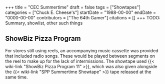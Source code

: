 +++
title = "CEC Summertime"
draft = false
tags = ["Showtapes"]
categories = ["Chuck E. Cheese's"]
startDate = "1988-00-00"
endDate = "0000-00-00"
contributors = ["The 64th Gamer"]
citations = []
+++
TODO: Summary, showlist, other such things

## ShowBiz Pizza Program

For stores still using reels, an accompanying music cassette was provided that included radio songs. These would be played between segments on the reel to make up for the lack of intermissions.
The showtape used {{< wiki-link "ShowBiz Pizza Program 11" >}}, which was also given alongside the {{< wiki-link "SPP Summertime Showtape" >}} tape released at the same time.
